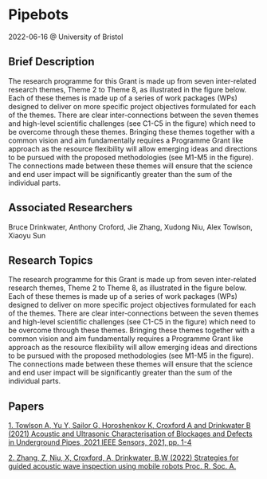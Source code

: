 # Pipebots

2022-06-16 @ University of Bristol

## Brief Description

The research programme for this Grant is made up from seven inter-related research themes, Theme 2 to Theme 8, as illustrated in the figure below. Each of these themes is made up of a series of work packages (WPs) designed to deliver on more specific project objectives formulated for each of the themes. There are clear inter-connections between the seven themes and high-level scientific challenges (see C1-C5 in the figure) which need to be overcome through these themes. Bringing these themes together with a common vision and aim fundamentally requires a Programme Grant like approach as the resource flexibility will allow emerging ideas and directions to be pursued with the proposed methodologies (see M1-M5 in the figure). The connections made between these themes will ensure that the science and end user impact will be significantly greater than the sum of the individual parts.

## Associated Researchers

Bruce Drinkwater, Anthony Croford, Jie Zhang, Xudong Niu, Alex Towlson, Xiaoyu Sun

## Research Topics

The research programme for this Grant is made up from seven inter-related research themes, Theme 2 to Theme 8, as illustrated in the figure below. Each of these themes is made up of a series of work packages (WPs) designed to deliver on more specific project objectives formulated for each of the themes. There are clear inter-connections between the seven themes and high-level scientific challenges (see C1-C5 in the figure) which need to be overcome through these themes. Bringing these themes together with a common vision and aim fundamentally requires a Programme Grant like approach as the resource flexibility will allow emerging ideas and directions to be pursued with the proposed methodologies (see M1-M5 in the figure). The connections made between these themes will ensure that the science and end user impact will be significantly greater than the sum of the individual parts.

## Papers
[1. Towlson A, Yu Y, Sailor G, Horoshenkov K,  Croxford A and Drinkwater B (2021) Acoustic and Ultrasonic Characterisation of Blockages and Defects in Underground Pipes, 2021 IEEE Sensors, 2021, pp. 1-4](http://doi:10.1109/SENSORS47087.2021.9639823)

[2. Zhang, Z, Niu, X, Croxford, A, Drinkwater, B.W (2022) Strategies for guided acoustic wave inspection using mobile robots Proc. R. Soc. A.](http://doi.org/10.1098/rspa.2021.0762)
